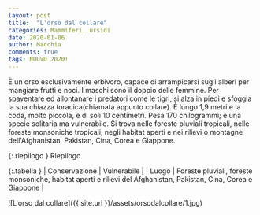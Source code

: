 ```yaml
---
layout: post
title:  "L'orso dal collare"
categories: Mammiferi, ursidi
date: 2020-01-06
author: Macchia
comments: true
tags: NUOVO 2020!
---
```


 È un orso esclusivamente erbivoro, capace di arrampicarsi sugli alberi per mangiare frutti e noci.
 I maschi sono il doppio delle femmine.
 Per spaventare ed allontanare i predatori come le tigri, si alza in piedi e sfoggia la sua chiazza toracica(chiamata appunto collare).
 È lungo 1,9 metri e la coda, molto piccola, è di soli 10 centimetri.
 Pesa 170 chilogrammi; è una specie solitaria ma vulnerabile.
 Si trova nelle foreste pluviali tropicali, nelle foreste monsoniche tropicali, negli habitat aperti e nei rilievi o montagne dell'Afghanistan, Pakistan, Cina, Corea e Giappone.



{:.riepilogo }
Riepilogo

{:.tabella }
| Conservazione | Vulnerabile |
| Luogo         | Foreste pluviali, foreste monsoniche, habitat aperti e rilievi del Afghanistan, Pakistan, Cina, Corea e Giappone |


![L'orso dal collare]({{ site.url }}/assets/orsodalcollare/1.jpg)
